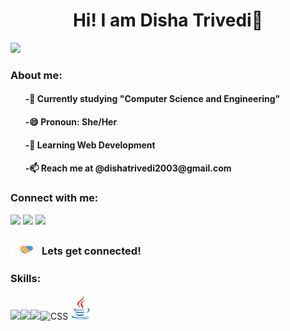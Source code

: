 
<h1 align="center"> Hi! I am Disha Trivedi👋</h1>

<p> <img src="https://komarev.com/ghpvc/?username=DISHA-TRIVEDI&label=Profile%20views&color=52bc56&style=plastic" alter="DISHA-TRIVEDI"/></p>
<p>
    <h3>About me:</h3>
 <ul> 
        <h4>-🔭 Currently studying "Computer Science and Engineering" </h4>
        <h4>-😄 Pronoun: She/Her</h4>
        <h4>-🌱 Learning Web Development</h4>
        <h4>-📫 Reach me at @dishatrivedi2003@gmail.com</h4>
</ul> 
</p>
    <h3>Connect with me:</h3>
    <p>
        <a  href="https://www.linkedin.com/in/dishatrivedi03/" target="_blank"><img src="https://cdn3.iconfinder.com/data/icons/capsocial-round/500/linkedin-512.png" alter="Disha Trivedi" width="40"/></a>
        <a  href="https://www.instagram.com/dishatrivedi03/?next=%2F" target="_blank"><img src="https://raw.githubusercontent.com/rahuldkjain/github-profile-readme-generator/master/src/images/icons/Social/instagram.svg" alter="dishatrivedi03" width="40"/></a>
        <a  href="https://www.hackerrank.com/dishatrivedi2003" target="_blank"><img src="https://cdn4.iconfinder.com/data/icons/logos-and-brands/512/160_Hackerrank_logo_logos-256.png" alter="@dishatrivedi2003" width="40"/></a>            
    </p>
    <p>
    <h3 align="left"> <img src="https://raw.githubusercontent.com/ank1traj/ank1traj/master/media/Handshake.gif" alter="DISHA-TRIVEDI" width="50"/>Lets get connected!</h3>
    </p>
    <p>
    <h3>Skills:</h3>
        <img src="https://img.icons8.com/color/48/000000/c-programming.png" alter="c" width="40"><img src="https://img.icons8.com/color/48/000000/c-plus-plus-logo.png" alter="c++" width="40"><img src="https://img.icons8.com/color/48/000000/html-5.png" alter="html" width="40" ><img src="https://upload.wikimedia.org/wikipedia/commons/thumb/6/62/CSS3_logo.svg/800px-CSS3_logo.svg.png" alt="CSS" width="40"><img src="https://raw.githubusercontent.com/devicons/devicon/master/icons/java/java-original.svg" alter="java" width="40" >
    </p>
 

